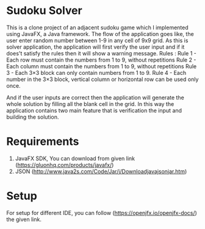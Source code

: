 # Sudoku Solver
This is a clone project of an adjacent sudoku game which I implemented using JavaFX, a Java framework. The flow of the application goes like, the user enter random number between 1-9 in any cell of 9x9 grid. As this is solver application, the application will first verify the user input and if it does't satisfy the rules then it will show a warning message. 
Rules : 
  Rule 1 - Each row must contain the numbers from 1 to 9, without repetitions
  Rule 2 - Each column must contain the numbers from 1 to 9, without repetitions
  Rule 3 - Each 3×3 block can only contain numbers from 1 to 9.
  Rule 4 - Each number in the 3×3 block, vertical column or horizontal row can be used only once.

And if the user inputs are correct then the application will generate the whole solution by filling all the blank cell in the grid. In this way the application contains two main feature that is verification the input and building the solution.


# Requirements 
1. JavaFX SDK, You can download from given link (https://gluonhq.com/products/javafx/) 
2. JSON (http://www.java2s.com/Code/Jar/j/Downloadjavajsonjar.htm)

# Setup
For setup for different IDE, you can follow (https://openjfx.io/openjfx-docs/) the given link.
